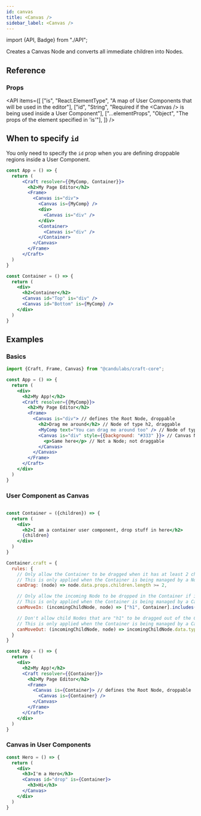 ```yaml
---
id: canvas
title: <Canvas />
sidebar_label: <Canvas />
---
```


import {API, Badge} from "./API";

<Badge type="component" />

Creates a Canvas Node and converts all immediate children into Nodes.


## Reference
### Props
<API items={[
  ["is", "React.ElementType", "A map of User Components that will be used in the editor"],
  ["id", "String", "Required if the &lt;Canvas /&gt; is being used inside a User Component"],
  ["...elementProps", "Object", "The props of the element specified in 'is'"],
]} /> 


## When to specify `id`
You only need to specify the `id` prop when you are defining droppable regions inside a User Component.
```jsx {6,7,9,12,24-25}
const App = () => {
  return (
      <Craft resolver={{MyComp, Container}}>
        <h2>My Page Editor</h2>
        <Frame> 
          <Canvas is="div"> 
            <Canvas is={MyComp} /> 
            <div>
              <Canvas is="div" /> 
            </div>
            <Container>
              <Canvas is="div" /> 
            </Container>
          </Canvas>
        </Frame>
      </Craft>
  )
}

const Container = () => {
  return (
    <div>
      <h2>Container</h2>
      <Canvas id="Top" is="div" />
      <Canvas id="Bottom" is={MyComp} />
    </div>
  )
}
```

## Examples

### Basics
```jsx 
import {Craft, Frame, Canvas} from "@candulabs/craft-core";

const App = () => {
  return (
    <div>
      <h2>My App!</h2>
      <Craft resolver={{MyComp}}>
        <h2>My Page Editor</h2>
        <Frame> 
          <Canvas is="div"> // defines the Root Node, droppable
            <h2>Drag me around</h2> // Node of type h2, draggable
            <MyComp text="You can drag me around too" /> // Node of type MyComp, draggable
            <Canvas is="div" style={{background: "#333" }}> // Canvas Node of type div, draggable and droppable
              <p>Same here</p> // Not a Node; not draggable
            </Canvas>
          </Canvas>
        </Frame>
      </Craft>
    </div>
  )
}
```

### User Component as Canvas
```jsx

const Container = ({children}) => {
  return (
    <div>
      <h2>I am a container user component, drop stuff in here</h2>
      {children}
    </div>
  )
}

Container.craft = {
  rules: {
    // Only allow the Container to be dragged when it has at least 2 children
    // This is only applied when the Container is being managed by a Node that is a child of a Canvas Node
    canDrag: (node) => node.data.props.children.length >= 2,

    // Only allow the incoming Node to be dropped in the Container if its a "h1" or a "Container" user element
    // This is only applied when the Container is being managed by a Canvas Node
    canMoveIn: (incomingChildNode, node) => ["h1", Container].includes(incomingChildNode.data.type),

    // Don't allow child Nodes that are "h1" to be dragged out of the Container
    // This is only applied when the Container is being managed by a Canvas Node
    canMoveOut: (incomingChildNode, node) => incomingChildNode.data.type != "h1"
  }
}

const App = () => {
  return (
    <div>
      <h2>My App!</h2>
      <Craft resolver={{Container}}>
        <h2>My Page Editor</h2>
        <Frame> 
          <Canvas is={Container}> // defines the Root Node, droppable
            <Canvas is={Container} />
          </Canvas>
        </Frame>
      </Craft>
    </div>
  )
}
```

### Canvas in User Components

```jsx {5}
const Hero = () => {
  return (
    <div>
      <h3>I'm a Hero</h3>
      <Canvas id="drop" is={Container}>
        <h3>Hi</h3>
      </Canvas>
    </div>
  )
}
```
